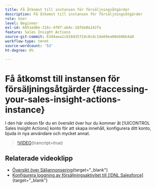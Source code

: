 ```yaml
---
title: Få åtkomst till instansen för försäljningsåtgärder
description: Få åtkomst till instansen för försäljningsåtgärder
role: User
level: Beginner
exl-id: 6851ed6e-216c-4f07-ab4c-18fde0a142fa
feature: Sales Insight Actions
source-git-commit: 63d4aea1c818d35724c0cdc14e69ea00eb06b4a0
workflow-type: tm+mt
source-wordcount: '53'
ht-degree: 0%

---
```


# Få åtkomst till instansen för försäljningsåtgärder {#accessing-your-sales-insight-actions-instance}

I den här videon får du en översikt över hur du kommer åt [!UICONTROL Sales Insight Actions] konto för att skapa innehåll, konfigurera ditt konto, bjuda in nya användare och mycket annat.

>[!VIDEO](https://video.tv.adobe.com/v/340925/?quality=12&learn=on){trancript=true}

## Relaterade videoklipp

* [Översikt över Säljannonsering](/help/sales-insight-actions/sales-insight-actions-overview.md){target="_blank"}
* [Konfigurera loggning av försäljningsaktivitet till [!DNL Salesforce]](/help/sales-insight-actions/configure-sales-activity-logging-to-salesforce.md){target="_blank"}
